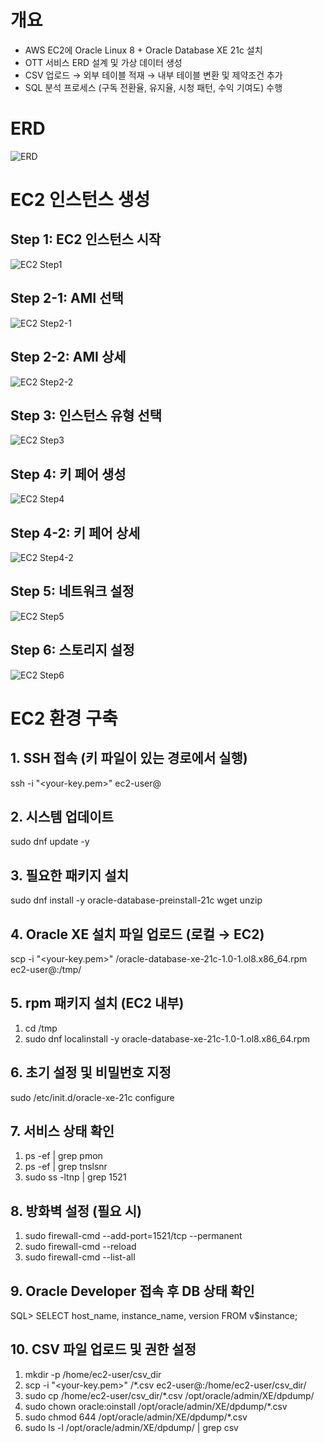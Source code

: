 # 개요
- AWS EC2에 Oracle Linux 8 + Oracle Database XE 21c 설치
- OTT 서비스 ERD 설계 및 가상 데이터 생성
- CSV 업로드 → 외부 테이블 적재 → 내부 테이블 변환 및 제약조건 추가
- SQL 분석 프로세스 (구독 전환율, 유지율, 시청 패턴, 수익 기여도) 수행


# ERD
![ERD](./image/ERD.png)

# EC2 인스턴스 생성

## Step 1: EC2 인스턴스 시작  
![EC2 Step1](./image/EC2_instance_step1.png)

## Step 2-1: AMI 선택  
![EC2 Step2-1](./image/EC2_instance_step2-1.png)

## Step 2-2: AMI 상세  
![EC2 Step2-2](./image/EC2_instance_step2-2.png)

## Step 3: 인스턴스 유형 선택  
![EC2 Step3](./image/EC2_instance_step3.png)

## Step 4: 키 페어 생성  
![EC2 Step4](./image/EC2_instance_step4.png)

## Step 4-2: 키 페어 상세  
![EC2 Step4-2](./image/EC2_instance_step4-2.png)

## Step 5: 네트워크 설정  
![EC2 Step5](./image/EC2_instance_step5.png)

## Step 6: 스토리지 설정  
![EC2 Step6](./image/EC2_instance_step6.png)


# EC2 환경 구축

## 1. SSH 접속 (키 파일이 있는 경로에서 실행)
ssh -i "<your-key.pem>" ec2-user@<public-ip-address>

## 2. 시스템 업데이트
sudo dnf update -y

## 3. 필요한 패키지 설치
sudo dnf install -y oracle-database-preinstall-21c wget unzip

## 4. Oracle XE 설치 파일 업로드 (로컬 → EC2)
scp -i "<your-key.pem>" <local-path-to-rpm>/oracle-database-xe-21c-1.0-1.ol8.x86_64.rpm ec2-user@<public-ip-address>:/tmp/

## 5. rpm 패키지 설치 (EC2 내부)
1. cd /tmp
2. sudo dnf localinstall -y oracle-database-xe-21c-1.0-1.ol8.x86_64.rpm

## 6. 초기 설정 및 비밀번호 지정
sudo /etc/init.d/oracle-xe-21c configure

## 7. 서비스 상태 확인
1. ps -ef | grep pmon
2. ps -ef | grep tnslsnr
3. sudo ss -ltnp | grep 1521

## 8. 방화벽 설정 (필요 시)
1. sudo firewall-cmd --add-port=1521/tcp --permanent
2. sudo firewall-cmd --reload
3. sudo firewall-cmd --list-all

## 9. Oracle Developer 접속 후 DB 상태 확인
SQL> SELECT host_name, instance_name, version FROM v$instance;

## 10. CSV 파일 업로드 및 권한 설정
1. mkdir -p /home/ec2-user/csv_dir
2. scp -i "<your-key.pem>" <local-path-to-csv>/*.csv ec2-user@<public-ip-address>:/home/ec2-user/csv_dir/
3. sudo cp /home/ec2-user/csv_dir/*.csv /opt/oracle/admin/XE/dpdump/
4. sudo chown oracle:oinstall /opt/oracle/admin/XE/dpdump/*.csv
5. sudo chmod 644 /opt/oracle/admin/XE/dpdump/*.csv
6. sudo ls -l /opt/oracle/admin/XE/dpdump/ | grep csv
